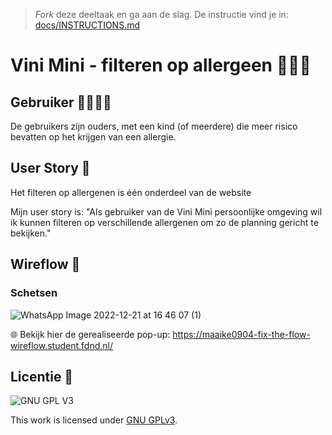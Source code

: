 > _Fork_ deze deeltaak en ga aan de slag. De instructie vind je in: [docs/INSTRUCTIONS.md](docs/INSTRUCTIONS.md)

# Vini Mini - filteren op allergeen 🥜🥚🌰
<!-- Geef je opdracht een titel en schrijf in één zin wat het is -->

## Gebruiker 👨‍👨‍👧‍👦
De gebruikers zijn ouders, met een kind (of meerdere) die meer risico bevatten op het krijgen van een allergie.

## User Story 📖
Het filteren op allergenen is één onderdeel van de website

Mijn user story is: 
"Als gebruiker van de Vini Mini persoonlijke omgeving wil ik kunnen filteren op verschillende allergenen om zo de planning gericht te bekijken."

## Wireflow 🤸
### Schetsen
![WhatsApp Image 2022-12-21 at 16 46 07 (1)](https://user-images.githubusercontent.com/112861144/208945782-f527857b-ec9c-4be1-8fe9-afd491b626bd.jpeg)

🌐 Bekijk hier de gerealiseerde pop-up: https://maaike0904-fix-the-flow-wireflow.student.fdnd.nl/

## Licentie 💯

![GNU GPL V3](https://www.gnu.org/graphics/gplv3-127x51.png)

This work is licensed under [GNU GPLv3](./LICENSE).
